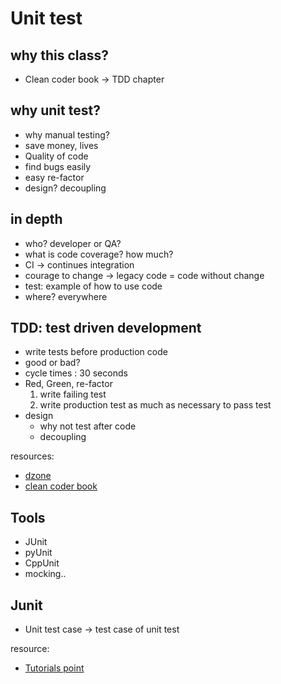 # Unit test

## why this class?
+ Clean coder book -> TDD chapter 

## why unit test?
+ why manual testing? 
+ save money, lives
+ Quality of code
+ find bugs easily 
+ easy re-factor 
+ design? decoupling


## in depth
+ who? developer or QA?
+ what is code coverage? how much?
+ CI -> continues integration
+ courage to change -> legacy code = code without change 
+ test: example of how to use code 
+ where? everywhere

## TDD: test driven development
+ write tests before production code
+ good or bad?
+ cycle times : 30 seconds 
+ Red, Green, re-factor 
  1. write failing test
  2. write production test as much as necessary to pass test
+ design 
   + why not test after code 
   + decoupling 

resources:
+ [dzone](https://dzone.com/articles/top-8-benefits-of-unit-testing)
+ [clean coder book](https://blog.cleancoder.com/)


## Tools
+ JUnit
+ pyUnit 
+ CppUnit
+ mocking.. 

## Junit 
+ Unit test case -> test case of unit test 





resource:
+ [Tutorials point](https://www.tutorialspoint.com/junit/index.htm)


